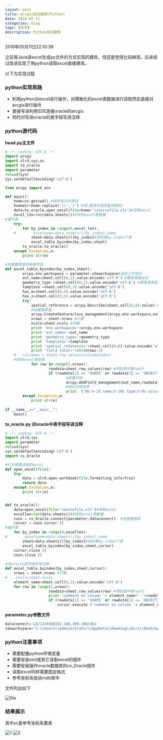 ```yaml
---
layout: post
title: Arcgis自动建库(Python)
date: 2016-05-11
categories: blog
tags: [技术]
description: Python自动建库
---
```


2016年05月11日22:10:38


之前用Java读excel生成py文件的方式实现的建库，但还是觉得比较麻烦，后来经过改进实现了用python读取excel直接建库。

以下为实现过程

### python实现思路

* 利用python对excel进行操作，对模板化的excel表数据进行读取然后直接对arcgis进行操作
* 直接写进利用SDE连接oracle的arcgis
* 同时对写进oracle的表字段写进注释

### python源代码

**head.py主文件**

```python
# -*- coding: UTF-8 -*-
import arcpy
import xlrd,sys,os
import to_oracle
import parameter
reload(sys)
sys.setdefaultencoding('utf-8')

from arcpy import env

def main():
    home=os.getcwd() #得到本文件路径
    homedir=home.replace('\\','/') #将\替换为程序能读取的/
    data=to_oracle.open_excel(file=home+'\sourcefile.xls')#获取excel
    excel_len=len(data.sheets())#得到excel表数量
#循环表
    try:
        for by_index in range(0,excel_len):
    #        excelname=data.sheets()[by_index].name
            sheet=data.sheets()[by_index]#得到第by_index个表
            excel_table_byindex(by_index,sheet)
        to_oracle.to_oracle()
    except Exception,e:
        print str(e)

#创建要素类并新建字段   
def excel_table_byindex(by_index,sheet):
        arcpy.env.workspace = parameter.sdeworkspace#设定工作空间
        out_name=sheet.cell(0,1).value.encode('utf-8') #要素类输出名
        geometry_type =sheet.cell(0,2).value.encode('utf-8') #要素类类型
        template =sheet.cell(0,3).value.encode('utf-8')
        has_m=sheet.cell(0,4).value.encode('utf-8')
        has_z=sheet.cell(0,5).value.encode('utf-8')
        try:
            spatial_reference = arcpy.Describe(sheet.cell(0,6).value).spatialReference #空间参考
            #创建要素类
            arcpy.CreateFeatureclass_management(arcpy.env.workspace,out_name,geometry_type,template,has_m,has_z,spatial_reference)
            nrows = sheet.nrows #行数 
            ncols=sheet.ncols #列数
            print 'env.workspace='+arcpy.env.workspace
            print 'out_name='+out_name
            print 'geometry_type='+geometry_type
            print 'template='+template
            print 'spatial_reference='+sheet.cell(0,6).value.encode('utf-8')
            print 'field total='+str(nrows-2)
    #   colnames = sheet.row_values(colnameindex)  
    #得到excel表信息
            for row in range(2,nrows):
                    rowdata=sheet.row_values(row) #得到表中第row行
                    if (rowdata[1] == 'SHAPE' or rowdata[1] == 'OBJECTID')==0: #判断字段名是否为SHAPE和OBJECTID
                            #新建字段
                            arcpy.AddField_management(out_name,rowdata[1],rowdata[2],rowdata[3],rowdata[4],rowdata[5],rowdata[6],rowdata[7],rowdata[8])
                            #输出字段信息
                            print  ("No:%-2d name:%-10s type:%-8s accuracy:%-5s bits:%-5s length:%-5d alias:%-20s"%(rowdata[0],rowdata[1],rowdata[2],rowdata[3],rowdata[4],rowdata[5],rowdata[6]))
        except Exception,e:
            print str(e)
         
if __name__=="__main__":
    main()

```

**to_oracle.py 对oracle中表字段写进注释**

```python
# -*- coding: UTF-8 -*-
import xlrd,sys
import parameter
reload(sys)
sys.setdefaultencoding('utf-8')
import cx_Oracle

#打开需要读取的excel
def open_excel(file):
    try:
        data = xlrd.open_workbook(file,formatting_info=True)
        return data
    except Exception,e:
        print str(e)


def to_oracle():
    data=open_excel(file='sourcefile.xls')#获取excel
    excellen=len(data.sheets())#得到excel表数量
    conn = cx_Oracle.connect(parameter.dataconnect)  #连接数据库  
    cursor = conn.cursor ()  
#循环表
    for by_index in range(0,excellen):
#        excelname=data.sheets()[by_index].name
        sheet=data.sheets()[by_index]#得到第by_index个表
        excel_table_byindex(by_index,sheet,cursor)
    cursor.close ()  
    conn.close ()
	
#向oracle表字段添加注释
def excel_table_byindex(by_index,sheet,cursor):
    nrows = sheet.nrows #行数 
#    ncols=sheet.ncols
    element_name=sheet.cell(0,1).value.encode('utf-8')
    for row in range(2,nrows):
                    rowdata=sheet.row_values(row) #得到表中第row行
                    print 'comment on column '+ element_name+'.'+rowdata[1]+' is '+'\''+rowdata[6]+'\''
                    if (rowdata[1] == 'SHAPE' or rowdata[1] == 'OBJECTID')==0:
                        cursor.execute ('comment on column '+ element_name+'.'+rowdata[1]+' is '+'\''+rowdata[6]+'\'')

```

**parameter.py参数文件**

```python
dataconnect='LD/123456@192.168.199.108/db1'
sdeworkspace='C:\\Users\\Administrator\\AppData\\Roaming\\Esri\\Desktop10.2\\ArcCatalog\\MySDE.sde'
```
### python注意事项

* 需要配置python环境变量
* 需要安装xlrd或其它读取excel的插件
* 需要安装操作oracle数据库的cx_Oracle插件
* 读取excel同样需要固定格式
* 参考坐标系放进mdb库中

文件列出如下

![file](http://7xnfbg.com1.z0.glb.clouddn.com/2016-05-11-1.JPG)

### 结果展示

其中yc是参考坐标系要素

![1](http://7xnfbg.com1.z0.glb.clouddn.com/2016-05-11-2.JPG)
![2](http://7xnfbg.com1.z0.glb.clouddn.com/2016-05-11-3.JPG)

